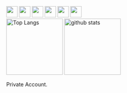 <div>
  <img height="30px" src="https://img.shields.io/badge/-Javascript-F7DF1E.svg?logo=javascript&style=plastic">
  <img height="30px" src="https://img.shields.io/badge/-Typescript-007ACC.svg?logo=typescript&style=plastic">
  <img height="30px" src="https://img.shields.io/badge/-React-61DAFB.svg?logo=react&style=plastic">
  <img height="30px" src="https://img.shields.io/badge/-Java-007396.svg?logo=java&style=plastic">
  <img height="30px" src="https://img.shields.io/badge/-Python-3776AB.svg?logo=python&style=plastic">
  <img height="30px" src="https://img.shields.io/badge/-Postgresql-336791.svg?logo=postgresql&style=plastic">
</div>
<div> 
  <img alt="Top Langs" height="150px" src="https://github-readme-stats.vercel.app/api/top-langs/?username=Kennnn2000&theme=onewhite&count_private=true&show_icons=true&langs_count=8&layout=compact" />
  <img alt="github stats" height="150px" weight="500px" src="https://github-readme-stats.vercel.app/api?username=Kennnn2000&theme=onewhite&count_private=true&show_icons=true&rank_icon=github&include_all_commits=true" />
</div>
<p>Private Account.</p>
